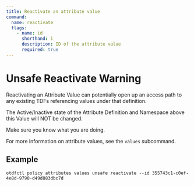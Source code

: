 ```yaml
---
title: Reactivate an attribute value
command:
  name: reactivate
  flags:
    - name: id
      shorthand: i
      description: ID of the attribute value
      required: true
---
```


# Unsafe Reactivate Warning

Reactivating an Attribute Value can potentially open up an access path to any existing TDFs referencing values under that definition.

The Active/Inactive state of the Attribute Definition and Namespace above this Value will NOT be changed.

Make sure you know what you are doing.

For more information on attribute values, see the `values` subcommand.

## Example

```shell
otdfctl policy attributes values unsafe reactivate --id 355743c1-c0ef-4e8d-9790-d49d883dbc7d
```
